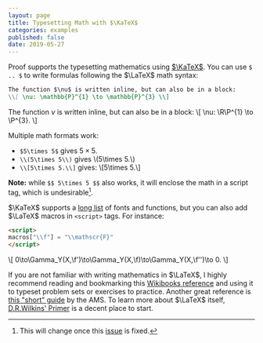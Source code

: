 ```yaml
---
layout: page
title: Typesetting Math with $\KaTeX$
categories: examples
published: false
date: 2019-05-27
---
```


Proof supports the typesetting mathematics using [$\KaTeX$](https://katex.org).
You can use `$ .. $` to write formulas following the $\LaTeX$ math syntax:

~~~ markdown
The function $\nu$ is written inline, but can also be in a block:
\\[ \nu: \mathbb{P}^{1} \to \mathbb{P}^{3} \\]
~~~

The function $\nu$ is written inline, but can also be in a block:
\\[ \nu: \R\P^{1} \to \P^{3}. \\]

Multiple math formats work:
- `$5\times 5$` gives $5\times 5.$
- `\\(5\times 5\\)` gives \\(5\times 5.\\)
- `\\[5\times 5.\\]` gives: \\[5\times 5.\\]

**Note:** while `$$ 5\times 5 $$` also works, it will enclose the math in a
script tag, which is undesirable[^katex].

$\KaTeX$ supports a [long list] of fonts and functions, but you can also add
$\LaTeX$ macros in `<script>` tags. For instance:

~~~ html
<script>
macros["\\f"] = "\\mathscr{F}"
</script>
~~~

<script>
macros["\\f"] = "\\mathscr{F}"
</script>

\\[ 0\to\Gamma_Y(X,\f')\to\Gamma_Y(X,\f)\to\Gamma_Y(X,\f'')\to 0. \\]

If you are not familiar with writing mathematics in $\LaTeX$, I highly
recommend reading and bookmarking this [Wikibooks reference] and using
it to typeset problem sets or exercises to practice. Another great reference
is [this "short" guide] by the AMS. To learn more about $\LaTeX$ itself,
[D.R.Wilkins' Primer] is a decent place to start.

[^katex]:
    This will change once this [issue](https://github.com/github/pages-gem/pull/545) is fixed.

[long list]: https://katex.org/docs/supported.html
[Wikibooks reference]: https://en.wikibooks.org/wiki/LaTeX/Mathematics
[this "short" guide]: http://mirrors.ibiblio.org/CTAN/info/short-math-guide/short-math-guide.pdf
[D.R.Wilkins' Primer]: https://www.maths.tcd.ie/~dwilkins/LaTeXPrimer/
